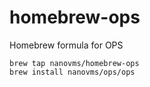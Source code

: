 # homebrew-ops
Homebrew formula for OPS

```
brew tap nanovms/homebrew-ops
brew install nanovms/ops/ops
```
